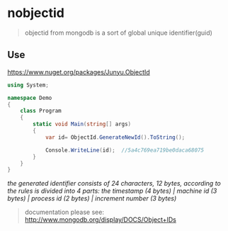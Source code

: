 # nobjectid
> objectid from mongodb is a sort of global unique identifier(guid)
## Use

https://www.nuget.org/packages/Junyu.ObjectId

```C#
using System;

namespace Demo
{
    class Program
    {
        static void Main(string[] args)
        {
            var id= ObjectId.GenerateNewId().ToString();

            Console.WriteLine(id);  //5a4c769ea719be0daca68075
        }
    }
}
```

*the generated identifier consists of 24 characters, 12 bytes, according to the rules is divided into 4 parts: the timestamp (4 bytes) | machine id (3 bytes) | process id (2 bytes) | increment number (3 bytes)*

> documentation please see: http://www.mongodb.org/display/DOCS/Object+IDs
